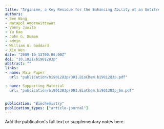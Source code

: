 ```yaml
---
title: "Arginine, a Key Residue for the Enhancing Ability of an Antifreeze Protein of the Beetle <i>Dendroides canadensis</i>"
authors:
- Sen Wang
- Natapol Amornwittawat
- Vonny Juwita
- Yu Kao
- John G. Duman
- admin
- William A. Goddard
- Xin Wen
date: "2009-10-13T00:00:00Z"
doi: "10.1021/bi901283p"
abstract: ""
links:
- name: Main Paper
  url: "publication/bi901283p/001.BioChem.bi901283p.pdf"

- name: Supporting Material
  url: "publication/bi901283p/001.BioChem.bi901283p_Sm.pdf"


publication: "Biochemistry"
publication_types: ["article-journal"]
---
```


Add the publication's full text or supplementary notes here.
